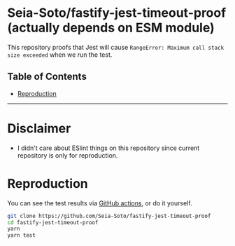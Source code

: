 # Seia-Soto/fastify-jest-timeout-proof (actually depends on ESM module)

This repository proofs that Jest will cause `RangeError: Maximum call stack size exceeded` when we run the test.

## Table of Contents

- [Reproduction](#reproduction)

----

# Disclaimer

- I didn't care about ESlint things on this repository since current repository is only for reproduction.

# Reproduction

You can see the test results via [GitHub actions](https://github.com/Seia-Soto/fastify-jest-timeout-proof/actions), or do it yourself.

```sh
git clone https://github.com/Seia-Soto/fastify-jest-timeout-proof
cd fastify-jest-timeout-proof
yarn
yarn test
```
